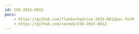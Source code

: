 ```yaml
---
id: CVE-2015-6612
pocs:
    - https://github.com/flankerhqd/cve-2015-6612poc-forM
    - https://github.com/secmob/CVE-2015-6612
---
```

